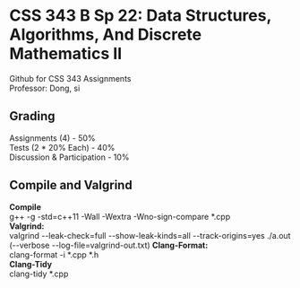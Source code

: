 # CSS 343 B Sp 22: Data Structures, Algorithms, And Discrete Mathematics II
Github for CSS 343 Assignments  
Professor: Dong, si

## Grading
Assignments (4) - 50%  
Tests (2 * 20% Each) - 40%  
Discussion & Participation - 10%

## Compile and Valgrind
**Compile**   
g++ -g -std=c++11 -Wall -Wextra -Wno-sign-compare *.cpp   
**Valgrind:**   
valgrind --leak-check=full --show-leak-kinds=all --track-origins=yes ./a.out
 (--verbose --log-file=valgrind-out.txt)
**Clang-Format:**   
clang-format -i *.cpp *.h   
**Clang-Tidy**   
clang-tidy *.cpp
